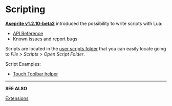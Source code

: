 # Scripting

**[Aseprite v1.2.10-beta2](https://www.aseprite.org/release-notes/#aseprite-v1-2-10-beta10)**
introduced the possibility to write scripts with Lua:

* [API Reference](https://github.com/aseprite/api#aseprite-api)
* [Known issues and report bugs](https://github.com/aseprite/api/issues)

Scripts are located in the [user scripts folder](https://community.aseprite.org/t/locate-user-scripts-folder/2170)
that you can easily locate going to *File > Scripts > Open Script Folder*.

Script Examples:

* [Touch Toolbar helper](https://community.aseprite.org/t/touch-toolbar-helper/2169)

---

**SEE ALSO**

[Extensions](extensions.md)
